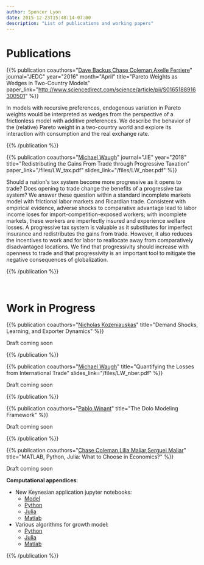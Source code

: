 ```yaml
---
author: Spencer Lyon
date: 2015-12-23T15:48:14-07:00
description: "List of publications and working papers"
---
```


# Publications

{{% publication
    coauthors="[Dave Backus](http://people.stern.nyu.edu/dbackus/),[Chase Coleman](https://github.com/cc7768),[Axelle Ferriere](https://sites.google.com/a/nyu.edu/axelleferriere/)"
    journal="JEDC"
    year="2016"
    month="April"
    title="Pareto Weights as Wedges in Two-Country Models"
    paper_link="http://www.sciencedirect.com/science/article/pii/S0165188916300501"
%}}

In models with recursive preferences, endogenous variation in Pareto weights
would be interpreted as wedges from the perspective of a frictionless model
with additive preferences. We describe the behavior of the (relative) Pareto
weight in a two-country world and explore its interaction with consumption and
the real exchange rate.

{{% /publication %}}

{{% publication
    coauthors="[Michael Waugh](http://www.waugheconomics.com)"
    journal="JIE"
    year="2018"
    title="Redistributing the Gains From Trade through Progressive Taxation"
    paper_link="/files/LW_tax.pdf"
    slides_link="/files/LW_nber.pdf"
%}}

Should a nation's tax system become more progressive as it opens to trade? Does
opening to trade change the benefits of a progressive tax system? We answer
these question within a standard incomplete markets model with frictional labor
markets and Ricardian trade. Consistent with empirical evidence, adverse shocks
to comparative advantage lead to labor income loses for
import-competition-exposed workers; with incomplete markets, these workers are
imperfectly insured and experience welfare losses. A progressive tax system is
valuable as it substitutes for imperfect insurance and redistributes the gains
from trade. However, it also reduces the incentives to work and for labor to
reallocate away from comparatively disadvantaged locations. We find that
progressivity should increase with openness to trade and that progressivity is
an important tool to mitigate the negative consequences of globalization.

{{% /publication %}}

<br/>

# Work in Progress

{{% publication
    coauthors="[Nicholas Kozeniauskas](http://www.nicjkoz.com/)"
    title="Demand Shocks, Learning, and Exporter Dynamics"
%}}

Draft coming soon

{{% /publication %}}

{{% publication
    coauthors="[Michael Waugh](http://www.waugheconomics.com)"
    title="Quantifying the Losses from International Trade"
    slides_link="/files/LW_nber.pdf"
%}}

Draft coming soon

{{% /publication %}}

{{% publication
    coauthors="[Pablo Winant](http://www.mosphere.fr)"
    title="The Dolo Modeling Framework"
%}}

Draft coming soon

{{% /publication %}}

{{% publication
    coauthors="[Chase Coleman](https://github.com/cc7768),[Lilia Maliar](http://web.stanford.edu/~maliarl/),[Serguei Maliar](http://web.stanford.edu/~maliars/)"
    title="MATLAB, Python, Julia: What to Choose in Economics?"
%}}

Draft coming soon

**Computational appendices**:

- New Keynesian application jupyter notebooks:
    - [Model](http://bookshelf.quantecon.org/submission/59fa1b45145fc3772b0cef82)
    - [Python](http://bookshelf.quantecon.org/submission/59fa1d94145fc3772b0cef85)
    - [Julia](http://bookshelf.quantecon.org/submission/59fa1cb6145fc3772b0cef83)
    - [Matlab](http://bookshelf.quantecon.org/submission/59fa1d24145fc3772b0cef84)
- Various algorithms for growth model:
    - [Python](http://bookshelf.quantecon.org/submission/5a0075b061780b3e9574d8a4)
    - [Julia](http://bookshelf.quantecon.org/submission/5a00758361780b3e9574d8a3)
    - [Matlab](http://bookshelf.quantecon.org/submission/5a00769761780b3e9574d8a5)

{{% /publication %}}

